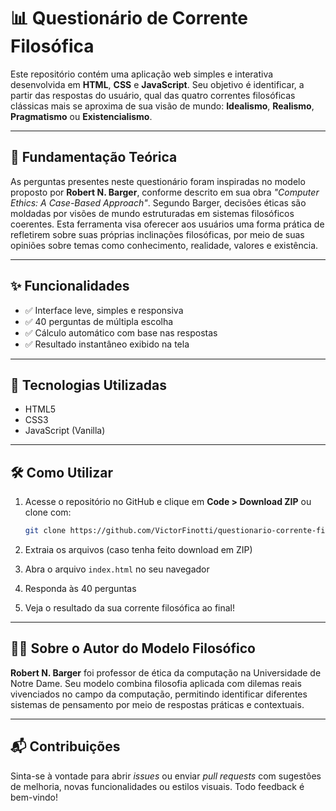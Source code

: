 # 📊 Questionário de Corrente Filosófica

Este repositório contém uma aplicação web simples e interativa desenvolvida em **HTML**, **CSS** e **JavaScript**. Seu objetivo é identificar, a partir das respostas do usuário, qual das quatro correntes filosóficas clássicas mais se aproxima de sua visão de mundo: **Idealismo**, **Realismo**, **Pragmatismo** ou **Existencialismo**.

---

## 🧠 Fundamentação Teórica

As perguntas presentes neste questionário foram inspiradas no modelo proposto por **Robert N. Barger**, conforme descrito em sua obra *"Computer Ethics: A Case-Based Approach"*. Segundo Barger, decisões éticas são moldadas por visões de mundo estruturadas em sistemas filosóficos coerentes. Esta ferramenta visa oferecer aos usuários uma forma prática de refletirem sobre suas próprias inclinações filosóficas, por meio de suas opiniões sobre temas como conhecimento, realidade, valores e existência.

---

## ✨ Funcionalidades

- ✅ Interface leve, simples e responsiva  
- ✅ 40 perguntas de múltipla escolha  
- ✅ Cálculo automático com base nas respostas  
- ✅ Resultado instantâneo exibido na tela  

---

## 🚀 Tecnologias Utilizadas

- HTML5  
- CSS3  
- JavaScript (Vanilla)

---

## 🛠️ Como Utilizar

1. Acesse o repositório no GitHub e clique em **Code > Download ZIP** ou clone com:

   ```bash
   git clone https://github.com/VictorFinotti/questionario-corrente-filosofica.git
   
   ```

2. Extraia os arquivos (caso tenha feito download em ZIP)  
3. Abra o arquivo `index.html` no seu navegador  
4. Responda às 40 perguntas  
5. Veja o resultado da sua corrente filosófica ao final!  

---

## 👨‍🏫 Sobre o Autor do Modelo Filosófico

**Robert N. Barger** foi professor de ética da computação na Universidade de Notre Dame. Seu modelo combina filosofia aplicada com dilemas reais vivenciados no campo da computação, permitindo identificar diferentes sistemas de pensamento por meio de respostas práticas e contextuais.

---

## 📬 Contribuições

Sinta-se à vontade para abrir *issues* ou enviar *pull requests* com sugestões de melhoria, novas funcionalidades ou estilos visuais. Todo feedback é bem-vindo!

